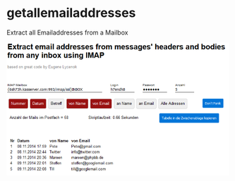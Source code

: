 # getallemailaddresses
Extract all Emailaddresses from a Mailbox

![](https://raw.githubusercontent.com/KoljaL/getallemailaddresses/master/screenshot.png)

